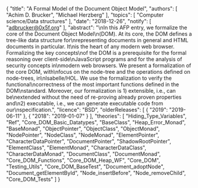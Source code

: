 {
    "title": "A Formal Model of the Document Object Model",
    "authors": [
        "Achim D. Brucker",
        "Michael Herzberg"
    ],
    "topics": [
        "Computer science/Data structures"
    ],
    "date": "2018-12-26",
    "notify": [
        "adbrucker@0x5f.org"
    ],
    "abstract": "\nIn this AFP entry, we formalize the core of the Document Object Model\n(DOM).  At its core, the DOM defines a tree-like data structure for\nrepresenting documents in general and HTML documents in particular. It\nis the heart of any modern web browser.  Formalizing the key concepts\nof the DOM is a prerequisite for the formal reasoning over client-side\nJavaScript programs and for the analysis of security concepts in\nmodern web browsers.  We present a formalization of the core DOM, with\nfocus on the node-tree and the operations defined on node-trees, in\nIsabelle/HOL. We use the formalization to verify the functional\ncorrectness of the most important functions defined in the DOM\nstandard. Moreover, our formalization is 1) extensible, i.e., can be\nextended without the need of re-proving already proven properties and\n2) executable, i.e., we can generate executable code from our\nspecification.",
    "licence": "BSD",
    "olderReleases": [
        {
            "2019": "2019-06-11"
        },
        {
            "2018": "2019-01-07"
        }
    ],
    "theories": [
        "Hiding_Type_Variables",
        "Ref",
        "Core_DOM_Basic_Datatypes",
        "BaseClass",
        "Heap_Error_Monad",
        "BaseMonad",
        "ObjectPointer",
        "ObjectClass",
        "ObjectMonad",
        "NodePointer",
        "NodeClass",
        "NodeMonad",
        "ElementPointer",
        "CharacterDataPointer",
        "DocumentPointer",
        "ShadowRootPointer",
        "ElementClass",
        "ElementMonad",
        "CharacterDataClass",
        "CharacterDataMonad",
        "DocumentClass",
        "DocumentMonad",
        "Core_DOM_Functions",
        "Core_DOM_Heap_WF",
        "Core_DOM",
        "Testing_Utils",
        "Core_DOM_BaseTest",
        "Document_adoptNode",
        "Document_getElementById",
        "Node_insertBefore",
        "Node_removeChild",
        "Core_DOM_Tests"
    ]
}
